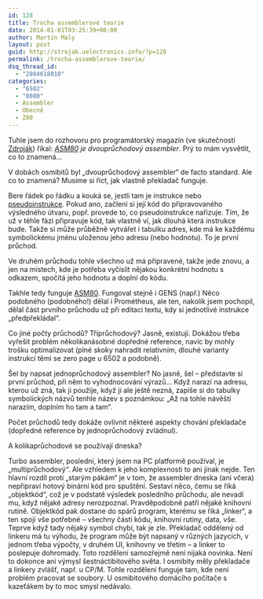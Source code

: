 ```yaml
---
id: 128
title: Trocha assemblerové teorie
date: 2014-01-01T03:25:39+00:00
author: Martin Maly
layout: post
guid: http://strojak.uelectronics.info/?p=128
permalink: /trocha-assemblerove-teorie/
dsq_thread_id:
  - "2084618810"
categories:
  - "6502"
  - "8080"
  - Assembler
  - Obecně
  - Z80
---
```

Tuhle jsem do rozhovoru pro programátorský magazín (ve skutečnosti [Zdroják](http://www.zdrojak.cz/)) říkal: _[ASM80](http://www.asm80.com) je dvouprůchodový assembler_. Prý to mám vysvětlit, co to znamená&#8230;

<!--more-->

V dobách osmibitů byl &#8222;dvouprůchodový assembler&#8220; de facto standard. Ale co to znamená? Musíme si říct, jak vlastně překladač funguje.

Bere řádek po řádku a kouká se, jestli tam je instrukce nebo [pseudoinstrukce](http://strojak.uelectronics.info/pseudoinstrukce/ "Pseudoinstrukce"). Pokud ano, začlení si její kód do připravovaného výsledného útvaru, popř. provede to, co pseudoinstrukce nařizuje. Tím, že už v téhle fázi připravuje kód, tak vlastně ví, jak dlouhá která instrukce bude. Takže si může průběžně vytvářet i tabulku adres, kde má ke každému symbolickému jménu uloženou jeho adresu (nebo hodnotu). To je první průchod.

Ve druhém průchodu tohle všechno už má připravené, takže jede znovu, a jen na místech, kde je potřeba vyčíslit nějakou konkrétní hodnotu s odkazem, spočítá jeho hodnotu a doplní do kódu.

Takhle tedy funguje [ASM80](http://www.asm80.com). Fungoval stejně i GENS (např.) Něco podobného (podobného!) dělal i Prométheus, ale ten, nakolik jsem pochopil, dělal část prvního průchodu už při editaci textu, kdy si jednotlivé instrukce &#8222;předpřekládal&#8220;.

Co jiné počty průchodů? Tříprůchodový? Jasně, existují. Dokážou třeba vyřešit problém několikanásobné dopředné reference, navíc by mohly trošku optimalizovat (plné skoky nahradit relativním, dlouhé varianty instrukcí těmi se zero page u 6502 a podobně).

Šel by napsat jednoprůchodový assembler? No jasně, šel &#8211; představte si první průchod, při něm to vyhodnocování výrazů&#8230; Když narazí na adresu, kterou už zná, tak ji použije, když ji ale ještě nezná, zapíše si do tabulky symbolických názvů tenhle název s poznámkou: &#8222;Až na tohle návěští narazím, doplním ho tam a tam&#8220;.

Počet průchodů tedy dokáže ovlivnit některé aspekty chování překladače (dopředné reference by jednoprůchodový zvládnul).

A kolikaprůchodové se používají dneska?

Turbo assembler, poslední, který jsem na PC platformě používal, je &#8222;multiprůchodový&#8220;. Ale vzhledem k jeho komplexnosti to ani jinak nejde. Ten hlavní rozdíl proti &#8222;starým pákám&#8220; je v tom, že assembler dneska (ani včera) nepřipraví hotový binární kód pro spuštění. Sestaví něco, čemu se říká &#8222;objektkód&#8220;, což je v podstatě výsledek posledního průchodu, ale nevadí mu, když nějaké adresy nerozpoznal. Pravděpodobně patří nějaké knihovní rutině. Objektkód pak dostane do spárů program, kterému se říká &#8222;linker&#8220;, a ten spojí vše potřebné &#8211; všechny části kódu, knihovní rutiny, data, vše. Teprve když tady nějaký symbol chybí, tak je zle. Překladač oddělený od linkeru má tu výhodu, že program může být napsaný v různých jazycích, v jednom třeba výpočty, v druhém UI, knihovny ve třetím &#8211; a linker to poslepuje dohromady. Toto rozdělení samozřejmě není nijaká novinka. Není to dokonce ani výmysl šestnáctibitového světa. I osmibity měly překladače a linkery zvlášť, např. u CP/M. Tohle rozdělení funguje tam, kde není problém pracovat se soubory. U osmibitového domácího počítače s kazeťákem by to moc smysl nedávalo.